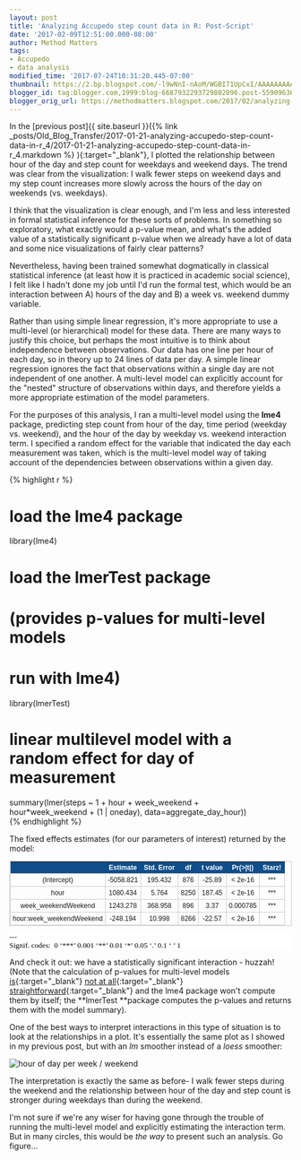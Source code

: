 ```yaml
---
layout: post
title: 'Analyzing Accupedo step count data in R: Post-Script'
date: '2017-02-09T12:51:00.000-08:00'
author: Method Matters
tags:
- Accupedo
- data analysis
modified_time: '2017-07-24T10:31:20.445-07:00'
thumbnail: https://2.bp.blogspot.com/-l9wNnI-nAoM/WGBI71UpCxI/AAAAAAAAAJI/xf8f5ZTl9fEPbMmwch4dqV_i2c1bu9N6QCLcB/s72-c/hour_of_day_perweek_end_lm.png
blogger_id: tag:blogger.com,1999:blog-6687932293729802096.post-5590963641864373551
blogger_orig_url: https://methodmatters.blogspot.com/2017/02/analyzing-accupedo-step-count-data-in-r.html
---
```



In the [previous post]{{ site.baseurl }}({% link _posts/Old_Blog_Transfer/2017-01-21-analyzing-accupedo-step-count-data-in-r_4/2017-01-21-analyzing-accupedo-step-count-data-in-r_4.markdown %} ){:target="_blank"}, I plotted the relationship between hour of the day and step count for weekdays and weekend days. The trend was clear from the visualization: I walk fewer steps on weekend days and my step count increases more slowly across the hours of the day on weekends (vs. weekdays).  
  
I think that the visualization is clear enough, and I'm less and less interested in formal statistical inference for these sorts of problems. In something so exploratory, what exactly would a p-value mean, and what's the added value of a statistically significant p-value when we already have a lot of data and some nice visualizations of fairly clear patterns?  
  
Nevertheless, having been trained somewhat dogmatically in classical statistical inference (at least how it is practiced in academic social science), I felt like I hadn't done my job until I'd run the formal test, which would be an interaction between A) hours of the day and B) a week vs. weekend dummy variable.  
  
Rather than using simple linear regression, it's more appropriate to use a multi-level (or hierarchical) model for these data. There are many ways to justify this choice, but perhaps the most intuitive is to think about independence between observations. Our data has one line per hour of each day, so in theory up to 24 lines of data per day. A simple linear regression ignores the fact that observations within a single day are not independent of one another. A multi-level model can explicitly account for the "nested" structure of observations within days, and therefore yields a more appropriate estimation of the model parameters.  
  
For the purposes of this analysis, I ran a multi-level model using the **lme4** package, predicting step count from hour of the day, time period (weekday vs. weekend), and the hour of the day by weekday vs. weekend interaction term. I specified a random effect for the variable that indicated the day each measurement was taken, which is the multi-level model way of taking account of the dependencies between observations within a given day.  
  
{% highlight r %}   
# load the lme4 package  
library(lme4)  
# load the lmerTest package  
# (provides p-values for multi-level models  
# run with lme4)  
library(lmerTest)  
  
# linear multilevel model with a random effect for day of measurement  
summary(lmer(steps ~ 1 + hour + week_weekend +   
	hour*week_weekend + (1 | oneday), data=aggregate_day_hour))  
{% endhighlight %}   
  
The fixed effects estimates (for our parameters of interest) returned by the model:  
  
<style type="text/css"> table.tableizer-table {   font-size: 12px;   border: 1px solid #CCC;    font-family: Arial, Helvetica, sans-serif;  }   .tableizer-table td {   padding: 4px;   margin: 3px;   border: 1px solid #CCC;  }  .tableizer-table th {   background-color: #104E8B;    color: #FFF;   font-weight: bold;  } </style>

<table class="tableizer-table"><thead><tr class="tableizer-firstrow"><th style="text-align: center;"></th><th style="text-align: center;">Estimate</th><th style="text-align: center;">Std. Error</th><th style="text-align: center;">df</th><th style="text-align: center;">t value</th><th style="text-align: center;">Pr(&gt;|t|)</th><th style="text-align: center;">Starz!</th></tr></thead><tbody><tr><td style="text-align: center;">(Intercept)</td><td style="text-align: center;">-5058.821</td><td style="text-align: center;">195.432</td><td style="text-align: center;">876</td><td style="text-align: center;">-25.89</td><td style="text-align: center;">&lt; 2e-16</td><td style="text-align: center;">***</td></tr><tr><td style="text-align: center;">hour</td><td style="text-align: center;">1080.434</td><td style="text-align: center;">5.764</td><td style="text-align: center;">8250</td><td style="text-align: center;">187.45</td><td style="text-align: center;">&lt; 2e-16</td><td style="text-align: center;">***</td></tr><tr><td style="text-align: center;">week_weekendWeekend</td><td style="text-align: center;">1243.278</td><td style="text-align: center;">368.958</td><td style="text-align: center;">896</td><td style="text-align: center;">3.37</td><td style="text-align: center;">0.000785</td><td style="text-align: center;">***</td></tr><tr><td style="text-align: center;">hour:week_weekendWeekend</td><td style="text-align: center;">-248.194</td><td style="text-align: center;">10.998</td><td style="text-align: center;">8266</td><td style="text-align: center;">-22.57</td><td style="text-align: center;">&lt; 2e-16</td><td style="text-align: center;">***</td></tr></tbody></table>

<pre class="GEM3DMTCFGB" id="rstudio_console_output" style="-webkit-text-stroke-width: 0px; -webkit-user-select: text; background-color: white; border: none; color: black; font-family: 'Lucida Console'; font-size: 10pt !important; font-style: normal; font-variant: normal; font-weight: normal; letter-spacing: normal; line-height: 15px; margin: 0px; orphans: auto; outline: none; text-align: -webkit-left; text-indent: 0px; text-transform: none; white-space: pre-wrap !important; widows: auto; word-break: break-all; word-spacing: 0px;" tabindex="0">---<br/>Signif. codes:  0 ‘***’ 0.001 ‘**’ 0.01 ‘*’ 0.05 ‘.’ 0.1 ‘ ’ 1</pre>
  
And check it out: we have a statistically significant interaction - huzzah! (Note that the calculation of p-values for multi-level models [is](https://stat.ethz.ch/pipermail/r-help/2006-May/094765.html){:target="_blank"} [not at all](http://bbolker.github.io/mixedmodels-misc/glmmFAQ.html#what-are-the-p-values-listed-by-summaryglmerfit-etc.-are-they-reliable){:target="_blank"} [straightforward](http://stats.stackexchange.com/questions/22988/how-to-obtain-the-p-value-check-significance-of-an-effect-in-a-lme4-mixed-mode){:target="_blank"} and the lme4 package won't compute them by itself; the **lmerTest **package computes the p-values and returns them with the model summary).  
  
  
One of the best ways to interpret interactions in this type of situation is to look at the relationships in a plot. It's essentially the same plot as I showed in my previous post, but with an *lm* smoother instead of a *loess* smoother:  
  
![hour of day per week / weekend]({{site.baseurl}}/assets/img/old_blog_transfer/2017-02-09-analyzing-accupedo-step-count-data-in-r-post-script/hour_of_day_perweek_end_lm.png) 

The interpretation is exactly the same as before- I walk fewer steps during the weekend and the relationship between hour of the day and step count is stronger during weekdays than during the weekend.  
  
I'm not sure if we're any wiser for having gone through the trouble of running the multi-level model and explicitly estimating the interaction term. But in many circles, this would be *the way* to present such an analysis. Go figure...  
  
  
